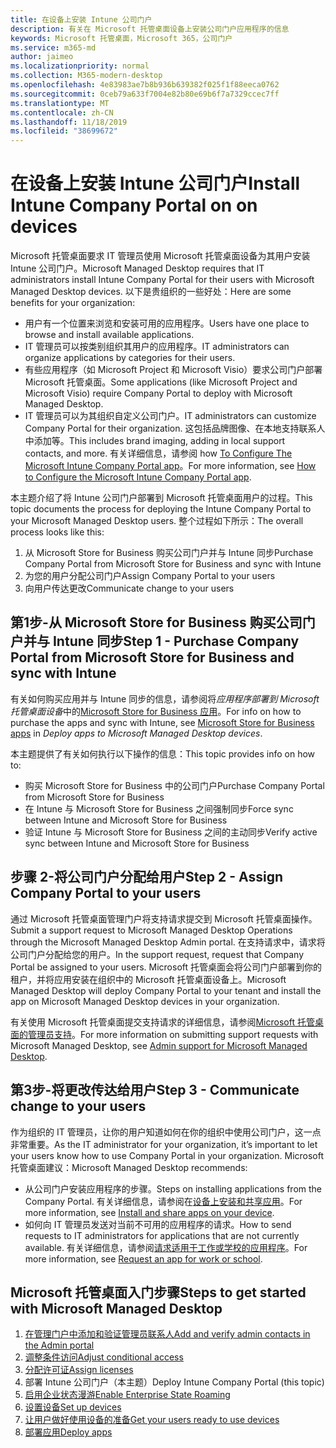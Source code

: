 ```yaml
---
title: 在设备上安装 Intune 公司门户
description: 有关在 Microsoft 托管桌面设备上安装公司门户应用程序的信息
keywords: Microsoft 托管桌面，Microsoft 365，公司门户
ms.service: m365-md
author: jaimeo
ms.localizationpriority: normal
ms.collection: M365-modern-desktop
ms.openlocfilehash: 4e83983ae7b8b936b639382f025f1f88eeca0762
ms.sourcegitcommit: 0ceb79a633f7004e82b80e69b6f7a7329ccec7ff
ms.translationtype: MT
ms.contentlocale: zh-CN
ms.lasthandoff: 11/18/2019
ms.locfileid: "38699672"
---
```

# <a name="install-intune-company-portal-on-on-devices"></a><span data-ttu-id="941f7-104">在设备上安装 Intune 公司门户</span><span class="sxs-lookup"><span data-stu-id="941f7-104">Install Intune Company Portal on on devices</span></span>

<span data-ttu-id="941f7-105">Microsoft 托管桌面要求 IT 管理员使用 Microsoft 托管桌面设备为其用户安装 Intune 公司门户。</span><span class="sxs-lookup"><span data-stu-id="941f7-105">Microsoft Managed Desktop requires that IT administrators install Intune Company Portal for their users with Microsoft Managed Desktop devices.</span></span> <span data-ttu-id="941f7-106">以下是贵组织的一些好处：</span><span class="sxs-lookup"><span data-stu-id="941f7-106">Here are some benefits for your organization:</span></span>
- <span data-ttu-id="941f7-107">用户有一个位置来浏览和安装可用的应用程序。</span><span class="sxs-lookup"><span data-stu-id="941f7-107">Users have one place to browse and install available applications.</span></span> 
- <span data-ttu-id="941f7-108">IT 管理员可以按类别组织其用户的应用程序。</span><span class="sxs-lookup"><span data-stu-id="941f7-108">IT administrators can organize applications by categories for their users.</span></span>  
- <span data-ttu-id="941f7-109">有些应用程序（如 Microsoft Project 和 Microsoft Visio）要求公司门户部署 Microsoft 托管桌面。</span><span class="sxs-lookup"><span data-stu-id="941f7-109">Some applications (like Microsoft Project and Microsoft Visio) require Company Portal to deploy with Microsoft Managed Desktop.</span></span>
- <span data-ttu-id="941f7-110">IT 管理员可以为其组织自定义公司门户。</span><span class="sxs-lookup"><span data-stu-id="941f7-110">IT administrators can customize Company Portal for their organization.</span></span> <span data-ttu-id="941f7-111">这包括品牌图像、在本地支持联系人中添加等。</span><span class="sxs-lookup"><span data-stu-id="941f7-111">This includes brand imaging, adding in local support contacts, and more.</span></span> <span data-ttu-id="941f7-112">有关详细信息，请参阅 how [To Configure The Microsoft Intune Company Portal app](https://docs.microsoft.com/intune/company-portal-app)。</span><span class="sxs-lookup"><span data-stu-id="941f7-112">For more information, see [How to Configure the Microsoft Intune Company Portal app](https://docs.microsoft.com/intune/company-portal-app).</span></span>   

<span data-ttu-id="941f7-113">本主题介绍了将 Intune 公司门户部署到 Microsoft 托管桌面用户的过程。</span><span class="sxs-lookup"><span data-stu-id="941f7-113">This topic documents the process for deploying the Intune Company Portal to your Microsoft Managed Desktop users.</span></span> <span data-ttu-id="941f7-114">整个过程如下所示：</span><span class="sxs-lookup"><span data-stu-id="941f7-114">The overall process looks like this:</span></span>
1. <span data-ttu-id="941f7-115">从 Microsoft Store for Business 购买公司门户并与 Intune 同步</span><span class="sxs-lookup"><span data-stu-id="941f7-115">Purchase Company Portal from Microsoft Store for Business and sync with Intune</span></span>
2. <span data-ttu-id="941f7-116">为您的用户分配公司门户</span><span class="sxs-lookup"><span data-stu-id="941f7-116">Assign Company Portal to your users</span></span>
3. <span data-ttu-id="941f7-117">向用户传达更改</span><span class="sxs-lookup"><span data-stu-id="941f7-117">Communicate change to your users</span></span>

## <a name="step-1---purchase-company-portal-from-microsoft-store-for-business-and-sync-with-intune"></a><span data-ttu-id="941f7-118">第1步-从 Microsoft Store for Business 购买公司门户并与 Intune 同步</span><span class="sxs-lookup"><span data-stu-id="941f7-118">Step 1 - Purchase Company Portal from Microsoft Store for Business and sync with Intune</span></span>
<span data-ttu-id="941f7-119">有关如何购买应用并与 Intune 同步的信息，请参阅将*应用程序部署到 Microsoft 托管桌面设备*中的[Microsoft Store for Business 应用](deploy-apps.md#msfb-apps)。</span><span class="sxs-lookup"><span data-stu-id="941f7-119">For info on how to purchase the apps and sync with Intune, see [Microsoft Store for Business apps](deploy-apps.md#msfb-apps) in *Deploy apps to Microsoft Managed Desktop devices*.</span></span>

<span data-ttu-id="941f7-120">本主题提供了有关如何执行以下操作的信息：</span><span class="sxs-lookup"><span data-stu-id="941f7-120">This topic provides info on how to:</span></span> 
- <span data-ttu-id="941f7-121">购买 Microsoft Store for Business 中的公司门户</span><span class="sxs-lookup"><span data-stu-id="941f7-121">Purchase Company Portal from Microsoft Store for Business</span></span> 
- <span data-ttu-id="941f7-122">在 Intune 与 Microsoft Store for Business 之间强制同步</span><span class="sxs-lookup"><span data-stu-id="941f7-122">Force sync between Intune and Microsoft Store for Business</span></span>
- <span data-ttu-id="941f7-123">验证 Intune 与 Microsoft Store for Business 之间的主动同步</span><span class="sxs-lookup"><span data-stu-id="941f7-123">Verify active sync between Intune and Microsoft Store for Business</span></span> 

## <a name="step-2---assign-company-portal-to-your-users"></a><span data-ttu-id="941f7-124">步骤 2-将公司门户分配给用户</span><span class="sxs-lookup"><span data-stu-id="941f7-124">Step 2 - Assign Company Portal to your users</span></span>
<span data-ttu-id="941f7-125">通过 Microsoft 托管桌面管理门户将支持请求提交到 Microsoft 托管桌面操作。</span><span class="sxs-lookup"><span data-stu-id="941f7-125">Submit a support request to Microsoft Managed Desktop Operations through the Microsoft Managed Desktop Admin portal.</span></span> <span data-ttu-id="941f7-126">在支持请求中，请求将公司门户分配给您的用户。</span><span class="sxs-lookup"><span data-stu-id="941f7-126">In the support request, request that Company Portal be assigned to your users.</span></span> <span data-ttu-id="941f7-127">Microsoft 托管桌面会将公司门户部署到你的租户，并将应用安装在组织中的 Microsoft 托管桌面设备上。</span><span class="sxs-lookup"><span data-stu-id="941f7-127">Microsoft Managed Desktop will deploy Company Portal to your tenant and install the app on Microsoft Managed Desktop devices in your organization.</span></span>

<span data-ttu-id="941f7-128">有关使用 Microsoft 托管桌面提交支持请求的详细信息，请参阅[Microsoft 托管桌面的管理员支持](../working-with-managed-desktop/admin-support.md)。</span><span class="sxs-lookup"><span data-stu-id="941f7-128">For more information on submitting support requests with Microsoft Managed Desktop, see [Admin support for Microsoft Managed Desktop](../working-with-managed-desktop/admin-support.md).</span></span>

## <a name="step-3---communicate-change-to-your-users"></a><span data-ttu-id="941f7-129">第3步-将更改传达给用户</span><span class="sxs-lookup"><span data-stu-id="941f7-129">Step 3 - Communicate change to your users</span></span>
<span data-ttu-id="941f7-130">作为组织的 IT 管理员，让你的用户知道如何在你的组织中使用公司门户，这一点非常重要。</span><span class="sxs-lookup"><span data-stu-id="941f7-130">As the IT administrator for your organization, it’s important to let your users know how to use Company Portal in your organization.</span></span> <span data-ttu-id="941f7-131">Microsoft 托管桌面建议：</span><span class="sxs-lookup"><span data-stu-id="941f7-131">Microsoft Managed Desktop recommends:</span></span>
- <span data-ttu-id="941f7-132">从公司门户安装应用程序的步骤。</span><span class="sxs-lookup"><span data-stu-id="941f7-132">Steps on installing applications from the Company Portal.</span></span> <span data-ttu-id="941f7-133">有关详细信息，请参阅在[设备上安装和共享应用](https://docs.microsoft.com/intune-user-help/install-apps-cpapp-windows)。</span><span class="sxs-lookup"><span data-stu-id="941f7-133">For more information, see [Install and share apps on your device](https://docs.microsoft.com/intune-user-help/install-apps-cpapp-windows).</span></span>
- <span data-ttu-id="941f7-134">如何向 IT 管理员发送对当前不可用的应用程序的请求。</span><span class="sxs-lookup"><span data-stu-id="941f7-134">How to send requests to IT administrators for applications that are not currently available.</span></span> <span data-ttu-id="941f7-135">有关详细信息，请参阅[请求适用于工作或学校的应用程序](https://docs.microsoft.com/intune-user-help/install-apps-cpapp-windows#request-an-app-for-work-or-school)。</span><span class="sxs-lookup"><span data-stu-id="941f7-135">For more information, see [Request an app for work or school](https://docs.microsoft.com/intune-user-help/install-apps-cpapp-windows#request-an-app-for-work-or-school).</span></span>  

## <a name="steps-to-get-started-with-microsoft-managed-desktop"></a><span data-ttu-id="941f7-136">Microsoft 托管桌面入门步骤</span><span class="sxs-lookup"><span data-stu-id="941f7-136">Steps to get started with Microsoft Managed Desktop</span></span>

1. [<span data-ttu-id="941f7-137">在管理门户中添加和验证管理员联系人</span><span class="sxs-lookup"><span data-stu-id="941f7-137">Add and verify admin contacts in the Admin portal</span></span>](add-admin-contacts.md)
2. [<span data-ttu-id="941f7-138">调整条件访问</span><span class="sxs-lookup"><span data-stu-id="941f7-138">Adjust conditional access</span></span>](conditional-access.md)
3. [<span data-ttu-id="941f7-139">分配许可证</span><span class="sxs-lookup"><span data-stu-id="941f7-139">Assign licenses</span></span>](assign-licenses.md)
4. <span data-ttu-id="941f7-140">部署 Intune 公司门户（本主题）</span><span class="sxs-lookup"><span data-stu-id="941f7-140">Deploy Intune Company Portal (this topic)</span></span>
5. [<span data-ttu-id="941f7-141">启用企业状态漫游</span><span class="sxs-lookup"><span data-stu-id="941f7-141">Enable Enterprise State Roaming</span></span>](enterprise-state-roaming.md)
6. [<span data-ttu-id="941f7-142">设置设备</span><span class="sxs-lookup"><span data-stu-id="941f7-142">Set up devices</span></span>](set-up-devices.md)
7. [<span data-ttu-id="941f7-143">让用户做好使用设备的准备</span><span class="sxs-lookup"><span data-stu-id="941f7-143">Get your users ready to use devices</span></span>](get-started-devices.md)
8. [<span data-ttu-id="941f7-144">部署应用</span><span class="sxs-lookup"><span data-stu-id="941f7-144">Deploy apps</span></span>](deploy-apps.md)
